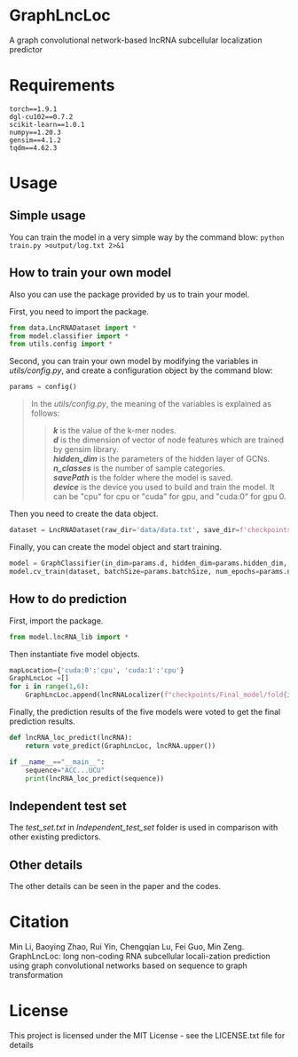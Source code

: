 # GraphLncLoc
A graph convolutional network-based lncRNA subcellular localization predictor

# Requirements
    torch==1.9.1  
    dgl-cu102==0.7.2  
    scikit-learn==1.0.1  
    numpy==1.20.3  
    gensim==4.1.2  
    tqdm==4.62.3  

# Usage
## Simple usage
You can train the model in a very simple way by the command blow:
``python train.py >output/log.txt 2>&1`` 
## How to train your own model
Also you can use the package provided by us to train your model.

First, you need to import the package.  
```python
from data.LncRNADataset import *
from model.classifier import *
from utils.config import *
```
Second, you can train your own model by modifying the variables in *utils/config.py*, and create a configuration object by the command blow: 
```python
params = config()
```  

>In the *utils/config.py*, the meaning of the variables is explained as follows:
>>***k*** is the value of the k-mer nodes.  
>>***d*** is the dimension of vector of node features which are trained by gensim library.  
>>***hidden_dim*** is the parameters of the hidden layer of GCNs.  
>>***n_classes*** is the number of sample categories.  
>>***savePath*** is the folder where the model is saved.  
>>***device*** is the device you used to build and train the model. It can be "cpu" for cpu or "cuda" for gpu, and "cuda:0" for gpu 0.  

Then you need to create the data object.  
```python
dataset = LncRNADataset(raw_dir='data/data.txt', save_dir=f'checkpointslgraph/k{params.k}_d{params.d}')
```
Finally, you can create the model object and start training.
```python
model = GraphClassifier(in_dim=params.d, hidden_dim=params.hidden_dim, n_classes=params.n_classes, device=params.device)
model.cv_train(dataset, batchSize=params.batchSize, num_epochs=params.num_epochs, lr=params.lr, kFold=params.kFold, savePath=params.savePath, device=params.device)
```

## How to do prediction
First, import the package. 
```python
from model.lncRNA_lib import *
```
Then instantiate  five model objects.
```python
mapLocation={'cuda:0':'cpu', 'cuda:1':'cpu'}
GraphLncLoc =[]
for i in range(1,6):
    GraphLncLoc.append(lncRNALocalizer(f"checkpoints/Final_model/fold{i}.pkl", map_location=mapLocation))
```
Finally, the prediction results of the five models were voted to get the final prediction results.
```python
def lncRNA_loc_predict(lncRNA):
    return vote_predict(GraphLncLoc, lncRNA.upper())

if __name__=="__main__":
    sequence="ACC...UCU"
    print(lncRNA_loc_predict(sequence))
```
## Independent test set
The *test_set.txt* in *Independent_test_set* folder is used in comparison with other existing predictors. 

## Other details
The other details can be seen in the paper and the codes.

# Citation
Min Li, Baoying Zhao, Rui Yin, Chengqian Lu, Fei Guo, Min Zeng. GraphLncLoc: long non-coding RNA subcellular locali-zation prediction using graph convolutional networks based on sequence to graph transformation

# License
This project is licensed under the MIT License - see the LICENSE.txt file for details
